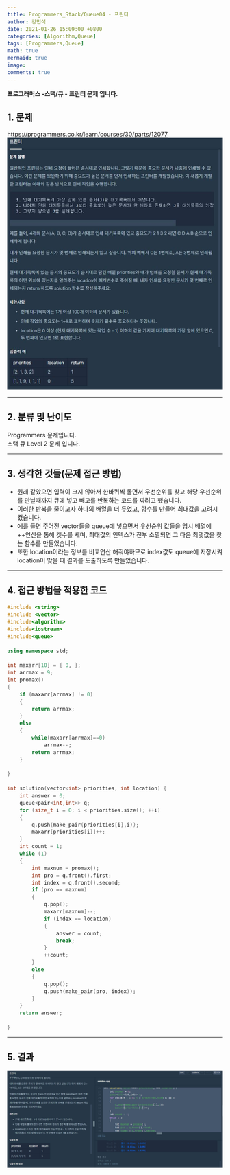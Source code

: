 ```yaml
---
title: Programmers_Stack/Queue04 - 프린터
author: 강민석
date: 2021-01-26 15:09:00 +0800
categories: [Algorithm,Queue]
tags: [Programmers,Queue]
math: true
mermaid: true
image: 
comments: true
---
```


**프로그래머스 -스택/큐 - 프린터 문제 입니다.**

## 1. 문제
<https://programmers.co.kr/learn/courses/30/parts/12077>
![](/assets/img/sample/Programmers/SQ_04/Problem.JPG)  


-----  

## 2. 분류 및 난이도

Programmers 문제입니다.  
스택 큐 Level 2 문제 입니다.    

-----  

## 3. 생각한 것들(문제 접근 방법)

- 원래 같았으면 입력이 크지 않아서 한바퀴씩 돌면서 우선순위를 찾고 해당 우선순위를 만날때까지 큐에 넣고 빼고를 반복하는 코드를 짜려고 했습니다.
- 이러한 반복을 줄이고자 하나의 배열을 더 두었고, 함수를 만들어 최대값을 고려시켰습니다.
- 예를 들면 주어진 vector들을 queue에 넣으면서 우선순위 값들을 임시 배열에 ++연산을 통해 갯수를 세며, 최대값의 인덱스가 전부 소멸되면 그 다음 최댓값을 찾는 함수를 만들었습니다.
- 또한 location이라는 정보를 비교연산 해줘야하므로 index값도 queue에 저장시켜 location이 맞을 때 결과를 도출하도록 만들었습니다.


-----  

## 4. 접근 방법을 적용한 코드

```c++
#include <string>
#include <vector>
#include<algorithm>
#include<iostream>
#include<queue>

using namespace std;

int maxarr[10] = { 0, };
int arrmax = 9;
int promax()
{
    if (maxarr[arrmax] != 0)
    {
        return arrmax;
    }
    else
    {
        while(maxarr[arrmax]==0)
            arrmax--;
        return arrmax;
    }
    
}

int solution(vector<int> priorities, int location) {
    int answer = 0;
    queue<pair<int,int>> q;
    for (size_t i = 0; i < priorities.size(); ++i)
    {
        q.push(make_pair(priorities[i],i));
        maxarr[priorities[i]]++;
    }
    int count = 1;
    while (1)
    {
        int maxnum = promax();
        int pro = q.front().first;
        int index = q.front().second;
        if (pro == maxnum)
        {
            q.pop();
            maxarr[maxnum]--;
            if (index == location)
            {
                answer = count;
                break;
            }
            ++count;
        }
        else
        {
            q.pop();
            q.push(make_pair(pro, index));
        }
    }
    return answer;

}
```
-----

## 5. 결과

![](/assets/img/sample/Programmers/SQ_04/result.JPG)











 